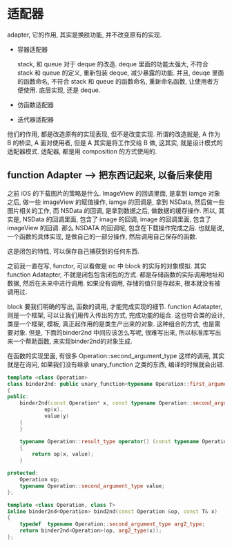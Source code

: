 # 适配器

adapter, 它的作用, 其实是换肤功能, 并不改变原有的实现.

* 容器适配器

  stack, 和 queue 对于 deque 的改造. deque 里面的功能太强大, 不符合 stack 和 queue 的定义, 重新包装 deque, 减少暴露的功能. 并且, deuqe 里面的函数命名, 不符合 stack 和 queue 的函数命名, 重新命名函数, 让使用者方便使用. 底层实现, 还是 deque.

* 仿函数适配器
* 迭代器适配器

他们的作用, 都是改造原有的实现表现, 但不是改变实现. 所谓的改造就是, A 作为 B 的桥梁, A 面对使用者, 但是 A 其实是将工作交给 B 做, 这其实, 就是设计模式的适配器模式. 适配器, 都是用 composition 的方式使用的.

## function Adapter --> 把东西记起来, 以备后来使用

之前 iOS 的下载图片的策略是什么. ImageView 的回调里面, 是拿到 iamge 对象之后, 做一些 imageView 的赋值操作, iamge 的回调是, 拿到 NSData, 然后做一些图片相关的工作, 而 NSData 的回调, 是拿到数据之后, 做数据的缓存操作. 所以, 其实是, NSData 的回调里面, 包含了 image 的回调, image 的回调里面, 包含了 imageView 的回调. 那么 NSDATA 的回调呢, 包含在下载操作完成之后. 也就是说, 一个函数的具体实现, 是做自己的一部分操作, 然后调用自己保存的函数.

这是闭包的特性, 可以保存自己捕获到的任何东西.

之前我一直在写, functor, 可以看做是 oc 中 block 的实际的对象模拟. 其实 function Adatapter, 不就是闭包包含闭包的方式. 都是存储函数的实际调用地址和数据, 然后在未来中进行调用. 如果没有调用, 存储的值只是存起来, 根本就没有被调用过.

block 要我们明确的写出, 函数的调用, 才能完成实现的细节.
function Adatapter, 则是一个框架, 可以让我们用传入传出的方式, 完成功能的组合. 这也符合类的设计, 类是一个框架, 模板, 真正起作用的是类生产出来的对象. 这种组合的方式, 也是需要对象. 但是, 下面的binder2nd<???> 中间应该怎么写呢, 很难写出来, 所以标准库写出来一个帮助函数, 来实现binder2nd的对象生成.

在函数的实现里面, 有很多 Operation::second_argument_type 这样的调用, 其实就是在询问, 如果我们没有继承 unary_function 之类的东西, 编译的时候就会出错.


``` cpp
template <class Operation>
class binder2nd: public unary_function<typename Operation::first_argument_type, typename Operation::result_type>
{
public:
    binder2nd(const Operation* x, const typename Operation::second_argument_type &y):
            op(x),
            value(y)
    {
    }

    typename Operation::result_type operator() (const typename Operation::first_argument_type &x) const
    {
        return op(x, value);
    }

protected:
    Operation op;
    typename Operation::second_argument_type value;
};

template <class Operation, class T>
inline binder2nd<Operation> bind2nd(const Operation &op, const T& x)
{
    typedef  typename Operation::second_argument_type arg2_type;
    return binder2nd<Operation>(op, arg2_type(x));
};

```
